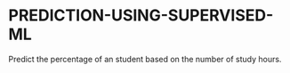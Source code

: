 # PREDICTION-USING-SUPERVISED-ML
Predict the percentage of an student  based on the number of study hours.
